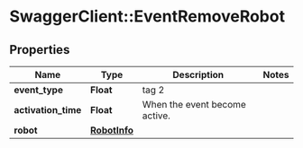 # SwaggerClient::EventRemoveRobot

## Properties
Name | Type | Description | Notes
------------ | ------------- | ------------- | -------------
**event_type** | **Float** | tag 2 | 
**activation_time** | **Float** | When the event become active. | 
**robot** | [**RobotInfo**](RobotInfo.md) |  | 


